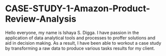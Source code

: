 # CASE-STUDY-1-Amazon-Product-Review-Analysis
Hello everyone, my name is Ishaya S. Digga. I have passion in the application of data analytical tools and processes to proffer solutions and aid in decision making. As a result, I have been able to workout a case study by transforming a raw data to produce various tasks results for my client.
